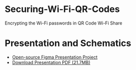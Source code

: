 # Securing-Wi-Fi-QR-Codes
Encrypting the Wi-Fi passwords in QR Code Wi-Fi Share

# Presentation and Schematics
 - [Open-source Figma Presentation Project](https://www.figma.com/file/LwaSHbE4jZeNAMDYSjAvup/Securing-Wi-Fi-QR-Codes-Presentation?type=design&node-id=0%3A1&mode=design&t=VGmm3h6Cz4p2Fwg5-1)
 - <a href="Presentation/Securing-Wi-Fi-QR-Codes%20Presentation.pdf" download>Download Presentation PDF (21.7MB)</a>